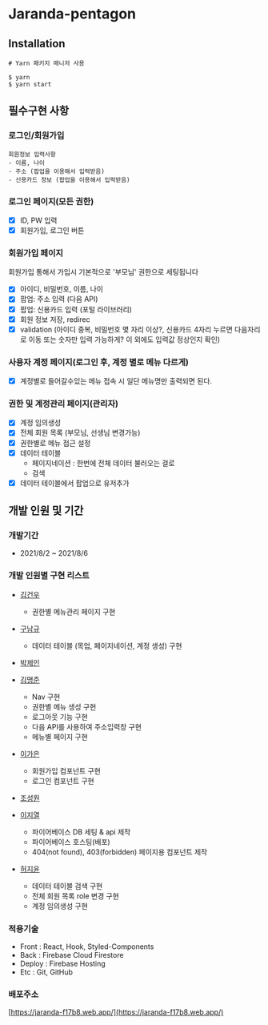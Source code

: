 # Jaranda-pentagon

## Installation

```
# Yarn 패키지 매니저 사용

$ yarn
$ yarn start
```

## 필수구현 사항

### 로그인/회원가입

```
회원정보 입력사항
- 이름, 나이
- 주소 (팝업을 이용해서 입력받음)
- 신용카드 정보 (팝업을 이용해서 입력받음)
```

### 로그인 페이지(모든 권한)

- [x] ID, PW 입력
- [x] 회원가입, 로그인 버튼

### 회원가입 페이지

회원가입 통해서 가입시 기본적으로 '부모님' 권한으로 세팅됩니다

- [x] 아이디, 비밀번호, 이름, 나이
- [x] 팝업: 주소 입력 (다음 API)
- [x] 팝업: 신용카드 입력 (포털 라이브러리)
- [x] 회원 정보 저장, redirec
- [x] validation (아이디 중복, 비밀번호 몇 자리 이상?, 신용카드 4자리 누르면 다음자리로 이동 또는 숫자만 입력 가능하게? 이 외에도 입력값 정상인지 확인)

### 사용자 계정 페이지(로그인 후, 계정 별로 메뉴 다르게)

- [x] 계정별로 들어갈수있는 메뉴 접속 시 일단 메뉴명만 출력되면 된다.

### 권한 및 계정관리 페이지(관리자)

- [x] 계정 임의생성
- [x] 전체 회원 목록 (부모님, 선생님 변경가능)
- [x] 권한별로 메뉴 접근 설정
- [x] 데이터 테이블
  - 페이지네이션 : 한번에 전체 데이터 불러오는 걸로
  - 검색
- [x] 데이터 테이블에서 팝업으로 유저추가

## 개발 인원 및 기간

### 개발기간

- 2021/8/2 ~ 2021/8/6

### 개발 인원별 구현 리스트

- [김건우](https://github.com/kim-gunwoo)

  - 권한별 메뉴관리 페이지 구현

- [구남규](https://github.com/nain93)

  - 데이터 테이블 (목업, 페이지네이션, 계정 생성) 구현

- [박제인](https://github.com/pjainxido)

- [김명준](https://github.com/JOHNKIM-KK)

  - Nav 구현
  - 권한별 메뉴 생성 구현
  - 로그아웃 기능 구현
  - 다음 API를 사용하여 주소입력창 구현
  - 메뉴별 페이지 구현

- [이가은](https://github.com/salybu)
  - 회원가입 컴포넌트 구현
  - 로그인 컴포넌트 구현
- [조성원](https://github.com/JSWww)

- [이지열](https://github.com/highspirit7)
  - 파이어베이스 DB 세팅 & api 제작
  - 파이어베이스 호스팅(배포)
  - 404(not found), 403(forbidden) 페이지용 컴포넌트 제작
- [허지윤](https://github.com/jiyoon1156)
  - 데이터 테이블 검색 구현
  - 전체 회원 목록 role 변경 구현
  - 계정 임의생성 구현

### 적용기술

- Front : React, Hook, Styled-Components
- Back : Firebase Cloud Firestore
- Deploy : Firebase Hosting
- Etc : Git, GitHub

### 배포주소

[https://jaranda-f17b8.web.app/](https://jaranda-f17b8.web.app/)

